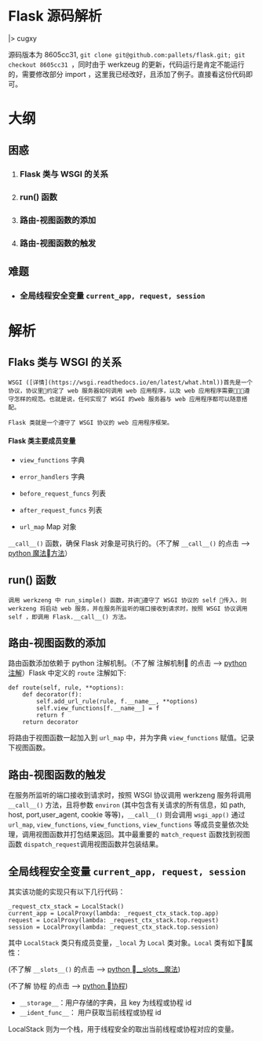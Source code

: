 # Flask 源码解析
|> cugxy
 
源码版本为 8605cc31, `git clone git@github.com:pallets/flask.git; git checkout 8605cc31 `，同时由于 werkzeug 的更新，代码运行是肯定不能运行的，需要修改部分 import ，这里我已经改好，且添加了例子。直接看这份代码即可。
# 大纲
## 困惑
1. ### Flask 类与 WSGI 的关系
   
2. ### run() 函数
3. ### 路由-视图函数的添加
4. ### 路由-视图函数的触发
## 难题
- ### 全局线程安全变量 ` current_app, request, session `

# 解析
## Flaks 类与 WSGI 的关系
    WSGI ([详情](https://wsgi.readthedocs.io/en/latest/what.html))首先是一个协议，协议里约定了 web 服务器如何调用 web 应用程序，以及 web 应用程序需要遵守怎样的规范。也就是说，任何实现了 WSGI 的web 服务器与 web 应用程序都可以随意搭配。

    Flask 类就是一个遵守了 WSGI 协议的 web 应用程序框架。
#### Flask 类主要成员变量

- ` view_functions ` 字典
  
- ` error_handlers ` 字典
- ` before_request_funcs ` 列表
- ` after_request_funcs ` 列表
- ` url_map `  Map 对象
  
` __call__() ` 函数，确保 Flask 对象是可执行的。（不了解 ` __call__() ` 的点击 --> [python 魔法方法](https://pyzh.readthedocs.io/en/latest/python-magic-methods-guide.html)）

## run() 函数
    调用 werkzeng 中 run_simple() 函数，并讲遵守了 WSGI 协议的 self 传入，则 werkzeng 将启动 web 服务，并在服务所监听的端口接收到请求时，按照 WSGI 协议调用 self ，即调用 Flask.__call__() 方法。

## 路由-视图函数的添加
路由函数添加依赖于 python 注解机制。（不了解 注解机制 的点击 --> [python 注解](https://www.jianshu.com/p/7a644520418b)）Flask 中定义的 ` route ` 注解如下:
```
def route(self, rule, **options):
    def decorator(f):
        self.add_url_rule(rule, f.__name__, **options)
        self.view_functions[f.__name__] = f
        return f
    return decorator
```
将路由于视图函数一起加入到 ` url_map ` 中，并为字典 `view_functions` 赋值。记录下视图函数。

## 路由-视图函数的触发
在服务所监听的端口接收到请求时，按照 WSGI 协议调用 werkzeng 服务将调用 `__call__()` 方法，且将参数 `environ` (其中包含有关请求的所有信息，如 path, host, port,user_agent, cookie 等等)，`__call__()` 则会调用 `wsgi_app()` 通过  `url_map`, `view_functions`, `view_functions`, `view_functions` 等成员变量依次处理，调用视图函数并打包结果返回。其中最重要的 `match_request` 函数找到视图函数 `dispatch_request`调用视图函数并包装结果。

## 全局线程安全变量 ` current_app, request, session `
其实该功能的实现只有以下几行代码：
```
_request_ctx_stack = LocalStack()
current_app = LocalProxy(lambda: _request_ctx_stack.top.app)
request = LocalProxy(lambda: _request_ctx_stack.top.request)
session = LocalProxy(lambda: _request_ctx_stack.top.session)
```
其中 `LocalStack` 类只有成员变量，`_local` 为 `Local` 类对象。`Local` 类有如下属性：

(不了解 ` __slots__() ` 的点击 --> [python __slots__魔法](https://eastlakeside.gitbooks.io/interpy-zh/content/slots_magic/))

(不了解 协程 的点击 --> [python 协程](https://eastlakeside.gitbooks.io/interpy-zh/content/Coroutines/))
- `__storage__`：用户存储的字典，且 key 为线程或协程 id
- `__ident_func__`： 用户获取当前线程或协程 id
  
LocalStack 则为一个栈，用于线程安全的取出当前线程或协程对应的变量。
